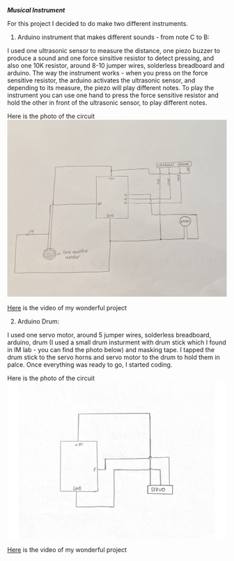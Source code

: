***Musical Instrument***

For this project I decided to do make two different instruments. 

1) Arduino instrument that makes different sounds - from note C to B: 

I used one ultrasonic sensor to measure the distance, one piezo buzzer to produce a sound and one force sinsitive resistor to detect pressing, and also one 10K resistor, around 8-10 jumper wires, solderless breadboard and arduino. The way the instrument works - when you press on the force sensitive resistor, the arduino activates the ultrasonic sensor, and depending to its measure, the piezo will play different notes. To play the instrument you can use one hand to press the force sensitive resistor and hold the other in front of the ultrasonic sensor, to play different notes. 

Here is the photo of the circuit
![](instrument-schematic.png)


[Here](https://youtu.be/mP68UGV3s5g) is the video of my wonderful project

2) Arduino Drum:

I used one servo motor, around 5 jumper wires, solderless breadboard, arduino, drum (I used a small drum insturment with drum stick which I found in IM lab - you can find the photo below) and masking tape. I tapped the drum stick to the servo horns and servo motor to the drum to hold them in palce. Once everything was ready to go, I started coding. 

Here is the photo of the circuit 
![](drum-schematic.png)

[Here](https://youtu.be/mP68UGV3s5g) is the video of my wonderful project

